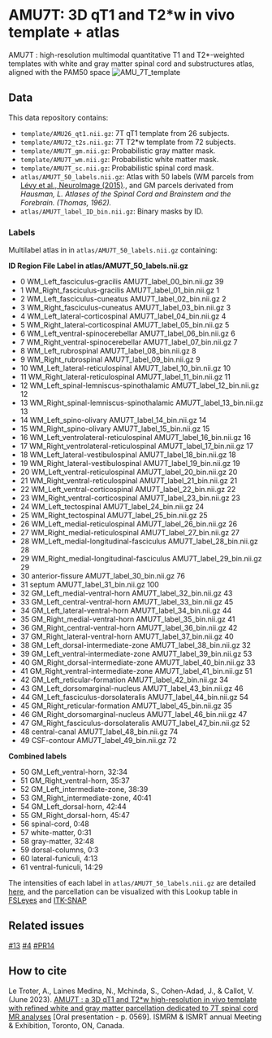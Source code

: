 # AMU7T: 3D qT1 and T2*w in vivo template + atlas
AMU7T : high-resolution multimodal quantitative T1 and T2*-weighted templates with white and gray matter spinal cord and substructures atlas, aligned with the PAM50 space
![AMU_7T_template](https://github.com/spinalcordtoolbox/template_AMU7T/assets/77469192/3b5cb4b8-5931-4841-b952-d968f4b4338f)

## Data
This data repository contains:
- `template/AMU26_qt1.nii.gz`: 7T qT1 template from 26 subjects.
- `template/AMU72_t2s.nii.gz`: 7T T2*w template from 72 subjects.
- `template/AMU7T_gm.nii.gz`: Probabilistic gray matter mask.
- `template/AMU7T_wm.nii.gz`: Probabilistic white matter mask.
- `template/AMU7T_sc.nii.gz`: Probabilistic spinal cord mask.
- `atlas/AMU7T_50_labels.nii.gz`: Atlas with 50 labels (WM parcels from [Lévy et al., NeuroImage (2015)](https://pubmed.ncbi.nlm.nih.gov/26099457/)., and GM parcels derivated from _Hausman, _L. Atlases of the Spinal Cord and Brainstem and the Forebrain. (Thomas, 1962).__
- `atlas/AMU7T_label_ID_bin.nii.gz`: Binary masks by ID.

### Labels
Multilabel atlas in in `atlas/AMU7T_50_labels.nii.gz` containing:

**ID    Region						                File			            Label in atlas/AMU7T_50_labels.nii.gz**
- 0	    WM_Left_fasciculus-gracilis		            AMU7T_label_00_bin.nii.gz	    39
- 1	    WM_Right_fasciculus-gracilis	         	AMU7T_label_01_bin.nii.gz	    1
- 2	    WM_Left_fasciculus-cuneatus			        AMU7T_label_02_bin.nii.gz	    2
- 3	    WM_Right_fasciculus-cuneatus	 	    	AMU7T_label_03_bin.nii.gz	    3
- 4	    WM_Left_lateral-corticospinal	 	        AMU7T_label_04_bin.nii.gz	    4   
- 5	    WM_Right_lateral-corticospinal	 	    	AMU7T_label_05_bin.nii.gz	    5
- 6	    WM_Left_ventral-spinocerebellar	 	        AMU7T_label_06_bin.nii.gz	    6
- 7	    WM_Right_ventral-spinocerebellar	        AMU7T_label_07_bin.nii.gz	    7
- 8	    WM_Left_rubrospinal	 			            AMU7T_label_08_bin.nii.gz	    8
- 9	    WM_Right_rubrospinal	 		            AMU7T_label_09_bin.nii.gz	    9
- 10	WM_Left_lateral-reticulospinal	 	        AMU7T_label_10_bin.nii.gz	    10
- 11	WM_Right_lateral-reticulospinal	 	        AMU7T_label_11_bin.nii.gz	    11
- 12	WM_Left_spinal-lemniscus-spinothalamic	 	AMU7T_label_12_bin.nii.gz	    12
- 13	WM_Right_spinal-lemniscus-spinothalamic	    AMU7T_label_13_bin.nii.gz	    13
- 14	WM_Left_spino-olivary	 	            	AMU7T_label_14_bin.nii.gz	    14
- 15	WM_Right_spino-olivary	            		AMU7T_label_15_bin.nii.gz	    15
- 16	WM_Left_ventrolateral-reticulospinal    	AMU7T_label_16_bin.nii.gz	    16
- 17	WM_Right_ventrolateral-reticulospinal	    AMU7T_label_17_bin.nii.gz	    17
- 18	WM_Left_lateral-vestibulospinal	     	    AMU7T_label_18_bin.nii.gz	    18
- 19	WM_Right_lateral-vestibulospinal	     	AMU7T_label_19_bin.nii.gz	    19
- 20	WM_Left_ventral-reticulospinal	 		    AMU7T_label_20_bin.nii.gz	    20
- 21	WM_Right_ventral-reticulospinal	 	        AMU7T_label_21_bin.nii.gz	    21  
- 22	WM_Left_ventral-corticospinal	 		    AMU7T_label_22_bin.nii.gz	    22
- 23	WM_Right_ventral-corticospinal	 		    AMU7T_label_23_bin.nii.gz	    23
- 24	WM_Left_tectospinal	 			            AMU7T_label_24_bin.nii.gz	    24
- 25	WM_Right_tectospinal	 			        AMU7T_label_25_bin.nii.gz	    25
- 26	WM_Left_medial-reticulospinal	 	    	AMU7T_label_26_bin.nii.gz	    26
- 27	WM_Right_medial-reticulospinal	 	    	AMU7T_label_27_bin.nii.gz	    27
- 28	WM_Left_medial-longitudinal-fasciculus	 	AMU7T_label_28_bin.nii.gz	    28
- 29	WM_Right_medial-longitudinal-fasciculus     AMU7T_label_29_bin.nii.gz	    29
- 30	anterior-fissure	 			            AMU7T_label_30_bin.nii.gz	    76
- 31	septum	 					                AMU7T_label_31_bin.nii.gz	    100
- 32	GM_Left_medial-ventral-horn	 		        AMU7T_label_32_bin.nii.gz	    43
- 33	GM_Left_central-ventral-horn    		    AMU7T_label_33_bin.nii.gz	    45
- 34	GM_Left_lateral-ventral-horn	     		AMU7T_label_34_bin.nii.gz	    44
- 35	GM_Right_medial-ventral-horn	 	    	AMU7T_label_35_bin.nii.gz	    41
- 36	GM_Right_central-ventral-horn	 		    AMU7T_label_36_bin.nii.gz	    42
- 37	GM_Right_lateral-ventral-horn	     		AMU7T_label_37_bin.nii.gz	    40
- 38	GM_Left_dorsal-intermediate-zone	     	AMU7T_label_38_bin.nii.gz	    32
- 39	GM_Left_ventral-intermediate-zone	 	    AMU7T_label_39_bin.nii.gz	    53
- 40	GM_Right_dorsal-intermediate-zone	    	AMU7T_label_40_bin.nii.gz	    33
- 41	GM_Right_ventral-intermediate-zone	    	AMU7T_label_41_bin.nii.gz	    51
- 42	GM_Left_reticular-formation	 		        AMU7T_label_42_bin.nii.gz	    34
- 43	GM_Left_dorsomarginal-nucleus	 	    	AMU7T_label_43_bin.nii.gz	    46
- 44	GM_Left_fasciculus-dorsolateralis	 	    AMU7T_label_44_bin.nii.gz	    54
- 45	GM_Right_reticular-formation	 		    AMU7T_label_45_bin.nii.gz	    35
- 46	GM_Right_dorsomarginal-nucleus	    		AMU7T_label_46_bin.nii.gz	    47
- 47	GM_Right_fasciculus-dorsolateralis	     	AMU7T_label_47_bin.nii.gz	    52
- 48	central-canal	     			    	    AMU7T_label_48_bin.nii.gz	    74
- 49	CSF-contour	 		            	    	AMU7T_label_49_bin.nii.gz	    72

**Combined labels**
- 50    GM_Left_ventral-horn, 32:34
- 51    GM_Right_ventral-horn, 35:37
- 52    GM_Left_intermediate-zone, 38:39
- 53    GM_Right_intermediate-zone, 40:41
- 54    GM_Left_dorsal-horn, 42:44
- 55    GM_Right_dorsal-horn, 45:47
- 56    spinal-cord, 0:48
- 57    white-matter, 0:31
- 58    gray-matter, 32:48
- 59    dorsal-columns, 0:3
- 60    lateral-funiculi, 4:13
- 61    ventral-funiculi, 14:29

The intensities of each label in `atlas/AMU7T_50_labels.nii.gz` are detailed [here](https://github.com/spinalcordtoolbox/template_AMU7T/blob/main/atlas/Label_intensities_description.txt), and the parcellation can be visualized with this Lookup table in [FSLeyes](https://github.com/spinalcordtoolbox/template_AMU7T/files/12033959/AMU7T_parc.txt) and [ITK-SNAP](https://github.com/spinalcordtoolbox/template_AMU7T/files/12033957/AMU7T_parc_itk.txt)

## Related issues
[#13](https://github.com/spinalcordtoolbox/PAM50/issues/13) 
[#4](https://github.com/spinalcordtoolbox/template_AMU7T/issues/4)
[#PR14](https://github.com/spinalcordtoolbox/PAM50/pull/14)

## How to cite
Le Troter, A., Laines Medina, N., Mchinda, S., Cohen-Adad, J., & Callot, V. (June 2023). [AMU7T : a 3D qT1 and T2*w high-resolution in vivo template with refined white and gray matter parcellation dedicated to 7T spinal cord MR analyses](https://github.com/spinalcordtoolbox/template_AMU7T/files/12031127/AMU7T.a.3D.qT1.and.T2s.w.high-resolution.in.vivo.template.with.refined.white.and.gray.matter.parcellation.dedicated.to.7T.spinal.cord.MR.analyses.pdf) [Oral presentation - p. 0569]. ISMRM & ISMRT annual Meeting & Exhibition, Toronto, ON, Canada.
